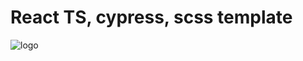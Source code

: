 # React TS, cypress, scss template

![logo](https://user-images.githubusercontent.com/32037658/135164946-eaa8ed73-62bc-4093-87c4-58b9e0c22178.png)
